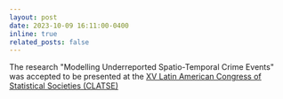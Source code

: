 ```yaml
---
layout: post
date: 2023-10-09 16:11:00-0400
inline: true
related_posts: false
---
```


The research "Modelling Underreported Spatio-Temporal Crime Events" was accepted to be presented at the <a href="https://congresoestadistica.sce.org.co/">XV Latin American Congress of Statistical Societies (CLATSE)</a>